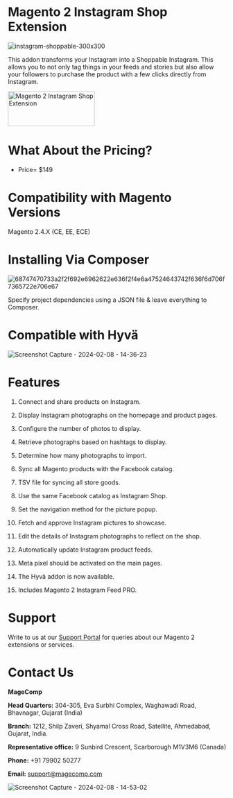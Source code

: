 # Magento 2 Instagram Shop Extension

![instagram-shoppable-300x300](https://github.com/patelanny/magento-2-shoppable-instagram/assets/121279820/f19031dd-36c9-4f33-b28d-2d7c71debd90)

This addon transforms your Instagram into a Shoppable Instagram. This allows you to not only tag things in your feeds and stories but also allow your followers to purchase the product with a few clicks directly from Instagram.

<a href="https://magecomp.com/magento-2-shoppable-instagram.html">
<img src="https://camo.githubusercontent.com/f0daed80e54cedb78e21b512762e63e90ee6915af7ff2c58499c865b0e679f93/68747470733a2f2f6d616765636f6d702e636f6d2f6d656469612f627574746f6e2e77656270" alt="Magento 2 Instagram Shop Extension" width="200" height="80">
</a>

# What About the Pricing?
* Price= $149
  
# Compatibility with Magento Versions
Magento 2.4.X (CE, EE, ECE)

# Installing Via Composer

![68747470733a2f2f692e6962622e636f2f4e6a47524643742f636f6d706f7365722e706e67](https://github.com/patelanny/magento-2-easy-coupon-manager/assets/121279820/cd9f4278-852a-4c9e-a5de-d6b96b0b2508)

Specify project dependencies using a JSON file & leave everything to Composer.

# Compatible with Hyvä

![Screenshot Capture - 2024-02-08 - 14-36-23](https://github.com/patelanny/magento-2-easy-coupon-manager/assets/121279820/9d2278de-e0b8-4585-9159-bc77325456e7)

# Features
1. Connect and share products on Instagram.
   
2. Display Instagram photographs on the homepage and product pages.
   
3. Configure the number of photos to display.

4. Retrieve photographs based on hashtags to display.
   
5. Determine how many photographs to import.
   
6. Sync all Magento products with the Facebook catalog.
   
7. TSV file for syncing all store goods.
   
8. Use the same Facebook catalog as Instagram Shop.
   
9. Set the navigation method for the picture popup.
    
10. Fetch and approve Instagram pictures to showcase.
    
11. Edit the details of Instagram photographs to reflect on the shop.
    
12. Automatically update Instagram product feeds.
    
13. Meta pixel should be activated on the main pages.
    
14. The Hyvä addon is now available.

15. Includes Magento 2 Instagram Feed PRO.

# Support
Write to us at our <a href="https://magecomp.com/support/">Support Portal</a> for queries about our Magento 2 extensions or services.

# Contact Us
**MageComp**

**Head Quarters:** 304-305, Eva Surbhi Complex, Waghawadi Road, Bhavnagar, Gujarat (India)

**Branch:** 1212, Shilp Zaveri, Shyamal Cross Road, Satellite, Ahmedabad, Gujarat, India.

**Representative office:** 9 Sunbird Crescent, Scarborough M1V3M6 (Canada)

**Phone:** +91 79902 50277

**Email:** support@magecomp.com

![Screenshot Capture - 2024-02-08 - 14-53-02](https://github.com/patelanny/magento-2-easy-coupon-manager/assets/121279820/94de763e-31bc-4fb3-b807-6a6108bc5eea)
